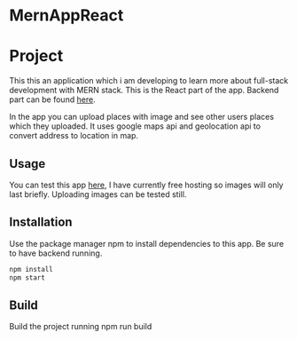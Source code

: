 # MernAppReact

# Project

This this an application which i am developing to learn more about full-stack development with MERN stack.
This is the React part of the app. Backend part can be found [here](https://github.com/Petrikur/MernAppBackend).

In the app you can upload places with image and see other users places which they uploaded. It uses google maps api and geolocation api to convert address to location in map.


## Usage

You can test this app [here](https://mern-322611.web.app/),
I have currently free hosting so images will only last briefly. Uploading images can be tested still.

## Installation

Use the package manager npm to install dependencies to this app. Be sure to have backend running.

```bash
npm install 
npm start
```

## Build
Build the project running npm run build



